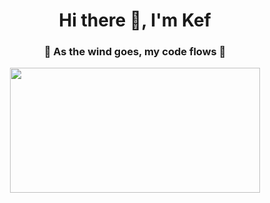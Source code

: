 <div id = "header" align = "center">
  <h1 align= "center"> Hi there 👋, I'm Kef </h1>
  <h3 align= "center"> 🍃 As the wind goes, my code flows 🍃 </h3>
  <img src = ![githubprofile](https://github.com/KevinVincent016/KevinVincent016/assets/103274956/49639eee-5041-4a5c-a15f-ef57f85ba0f1)
 width="400" height="200">
</div>

<div id = "about" align = "left">
  <h4></h4>
</div>
